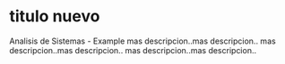 # titulo nuevo
Analisis de Sistemas - Example
mas descripcion..mas descripcion..
mas descripcion..mas descripcion..
mas descripcion..mas descripcion..



